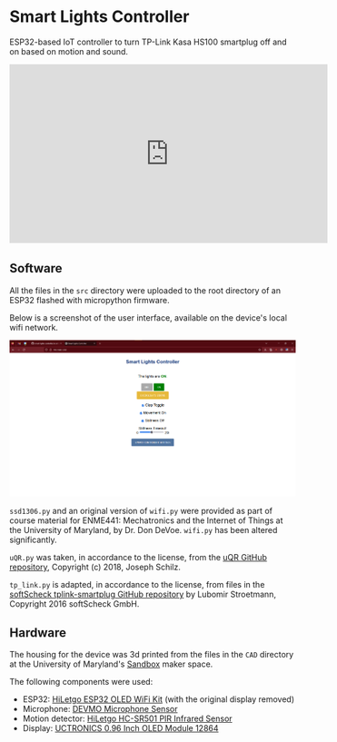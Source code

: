 # Smart Lights Controller

ESP32-based IoT controller to turn TP-Link Kasa HS100 smartplug off and on based on motion and sound.

<iframe width="560" height="315" src="https://www.youtube.com/embed/hfF_iRAE-oM" title="YouTube video player" frameborder="0" allow="accelerometer; autoplay; clipboard-write; encrypted-media; gyroscope; picture-in-picture" allowfullscreen></iframe>

## Software

All the files in the `src` directory were uploaded to the root directory of an ESP32 flashed with micropython firmware.

Below is a screenshot of the user interface, available on the device's local wifi network.

![User interface.](ui_screenshot.png)

`ssd1306.py` and an original version of `wifi.py` were provided as part of course material for ENME441: Mechatronics and the Internet of Things at the University of Maryland, by Dr. Don DeVoe. `wifi.py` has been altered significantly.

`uQR.py` was taken, in accordance to the license, from the [uQR GitHub repository](https://github.com/JASchilz/uQR), Copyright (c) 2018, Joseph Schilz.

`tp_link.py` is adapted, in accordance to the license, from files in the [softScheck tplink-smartplug GitHub repository](https://github.com/softScheck/tplink-smartplug) by Lubomir Stroetmann, Copyright 2016 softScheck GmbH.

## Hardware

The housing for the device was 3d printed from the files in the `CAD` directory at the University of Maryland's [Sandbox](https://sandbox.iribe.umd.edu/) maker space.

The following components were used:

- ESP32: [HiLetgo ESP32 OLED WiFi Kit](https://www.amazon.com/gp/product/B07DKD79Y9) (with the original display removed)
- Microphone: [DEVMO Microphone Sensor](https://www.amazon.com/dp/B07S4DTKYH)
- Motion detector: [HiLetgo HC-SR501 PIR Infrared Sensor](https://www.amazon.com/dp/B07KZW86YR)
- Display: [UCTRONICS 0.96 Inch OLED Module 12864](https://www.amazon.com/dp/B072Q2X2LL)
